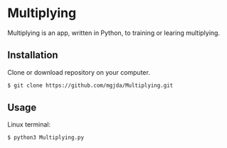 # Multiplying

Multiplying is an app, written in Python, to training or learing multiplying. 

## Installation

Clone or download repository on your computer.

```bash
$ git clone https://github.com/mgjda/Multiplying.git
```

## Usage
Linux terminal:
```terminal
$ python3 Multiplying.py
```
